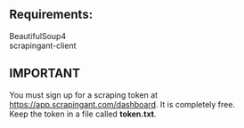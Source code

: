 ## Requirements:
BeautifulSoup4  
scrapingant-client

## IMPORTANT
You must sign up for a scraping token at https://app.scrapingant.com/dashboard. It is completely free.  
Keep the token in a file called **token.txt**. 
